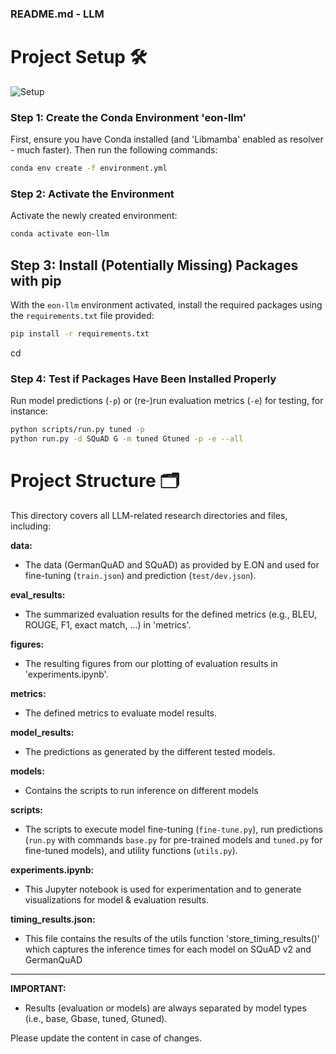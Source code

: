 ### README.md - LLM 

# Project Setup 🛠️

![Setup](https://drive.google.com/uc?id=12fwXHFsfRBz2R1S9WgwP8VADEhVQrTQm)


### Step 1: Create the Conda Environment 'eon-llm'
First, ensure you have Conda installed (and 'Libmamba' enabled as resolver - much faster). Then run the following commands:

```sh
conda env create -f environment.yml
```

### Step 2: Activate the Environment
Activate the newly created environment:

```sh
conda activate eon-llm
```

## Step 3: Install (Potentially Missing) Packages with pip
With the `eon-llm` environment activated, install the required packages using the `requirements.txt` file provided:

```sh
pip install -r requirements.txt
```
cd
### Step 4: Test if Packages Have Been Installed Properly
Run model predictions (`-p`) or (re-)run evaluation metrics (`-e`) for testing, for instance:

```sh
python scripts/run.py tuned -p
python run.py -d SQuAD G -m tuned Gtuned -p -e --all
```

# Project Structure 🗂️

This directory covers all LLM-related research directories and files, including:

**data:**
- The data (GermanQuAD and SQuAD) as provided by E.ON and used for fine-tuning (`train.json`) and prediction (`test/dev.json`).

**eval_results:**
- The summarized evaluation results for the defined metrics (e.g., BLEU, ROUGE, F1, exact match, ...) in 'metrics'.

**figures:**
- The resulting figures from our plotting of evaluation results in 'experiments.ipynb'.

**metrics:**
- The defined metrics to evaluate model results.

**model_results:**
- The predictions as generated by the different tested models.

**models:**
- Contains the scripts to run inference on different models

**scripts:**
- The scripts to execute model fine-tuning (`fine-tune.py`), run predictions (`run.py` with commands `base.py` for pre-trained models and `tuned.py` for fine-tuned models), and utility functions (`utils.py`).

**experiments.ipynb:**
- This Jupyter notebook is used for experimentation and to generate visualizations for model & evaluation results.

**timing_results.json:**
- This file contains the results of the utils function 'store_timing_results()' which captures the inference times for each model on SQuAD v2 and GermanQuAD


--------------------

**IMPORTANT:**
- Results (evaluation or models) are always separated by model types (i.e., base, Gbase, tuned, Gtuned).

Please update the content in case of changes. 